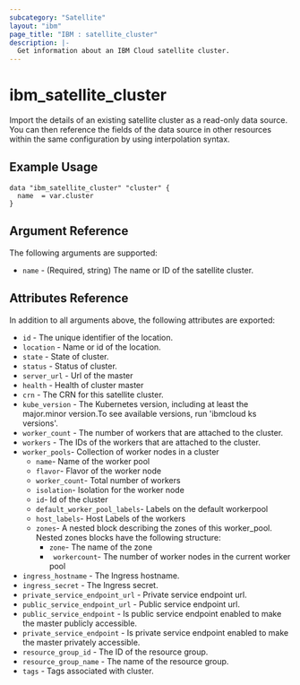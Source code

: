 ```yaml
---
subcategory: "Satellite"
layout: "ibm"
page_title: "IBM : satellite_cluster"
description: |-
  Get information about an IBM Cloud satellite cluster.
---
```


# ibm\_satellite_cluster

Import the details of an existing satellite cluster as a read-only data source. You can then reference the fields of the data source in other resources within the same configuration by using interpolation syntax.


## Example Usage

```hcl
data "ibm_satellite_cluster" "cluster" {
  name  = var.cluster
}
```

## Argument Reference

The following arguments are supported:

* `name` - (Required, string) The name or ID of the satellite cluster.

## Attributes Reference

In addition to all arguments above, the following attributes are exported:

* `id`  - The unique identifier of the location.
* `location`  - Name or id of the location.
* `state`  - State of cluster.
* `status`  - Status of cluster.
* `server_url`  -  Url of the master
* `health`  -  Health of cluster master
* `crn` - The CRN for this satellite cluster.
* `kube_version` - The Kubernetes version, including at least the major.minor version.To see available versions, run 'ibmcloud ks versions'.
* `worker_count` - The number of workers that are attached to the cluster.
* `workers` - The IDs of the workers that are attached to the cluster.
* `worker_pools`- Collection of worker nodes in a cluster
    * `name`- Name of the worker pool
    * `flavor`- Flavor of the worker node
    * `worker_count`- Total number of workers
    * `isolation`- Isolation for the worker node
    * `id`- Id of the cluster
    * `default_worker_pool_labels`- Labels on the default workerpool
    * `host_labels`- Host Labels of the workers
    * `zones`- A nested block describing the zones of this worker_pool. Nested zones blocks have the following structure:
        * `zone`- The name of the zone
        * ` workercount`- The number of worker nodes in the current worker pool
* `ingress_hostname` - The Ingress hostname.
* `ingress_secret` - The Ingress secret.
* `private_service_endpoint_url` - Private service endpoint url.
* `public_service_endpoint_url` - Public service endpoint url.
* `public_service_endpoint` - Is public service endpoint enabled to make the master publicly accessible.
* `private_service_endpoint` - Is private service endpoint enabled to make the master privately accessible.
* `resource_group_id` - The ID of the resource group.
* `resource_group_name` - The name of the resource group.
* `tags` - Tags associated with cluster.

